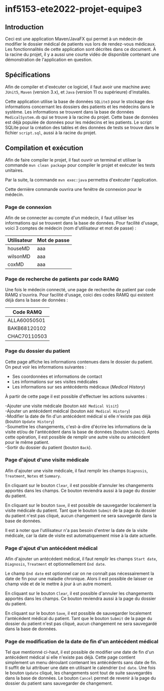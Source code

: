 # inf5153-ete2022-projet-equipe3  

## Introduction  

Ceci est une application Maven/JavaFX qui permet à un médecin de modifier le dossier médical de patients vus lors de rendez-vous médicaux. Les fonctionnalités de cette application sont décrites dans ce document. À la racine du projet, il y a aussi une courte vidéo de disponible contenant une démonstration de l'application en question.  

## Spécifications  

Afin de compiler et d'exécuter ce logiciel, il faut avoir une machine avec `JUnit5`, `Maven` (version 3.x), et `Java` (version 11 ou supérieure) d'installés. 

Cette application utilise la base de données `SQLite3` pour le stockage des informations concernant les dossiers des patients et les médecins dans le système. Les informations se trouvent dans la base de données `MedicalSystem.db` qui se trouve à la racine du projet. Cette base de données est déjà populée de données pour les médecins et les patients. Le script SQLite pour la création des tables et des données de tests se trouve dans le fichier `script.sql`, aussi à la racine du projet.    


## Compilation et exécution

Afin de faire compiler le projet, il faut ouvrir un terminal et utiliser la commande `mvn clean package` pour compiler le projet et exécuter les tests unitaires.  

Par la suite, la commande `mvn exec:java` permettra d'exécuter l'application.  

Cette dernière commande ouvrira une fenêtre de connexion pour le médecin. 

### Page de connexion

Afin de se connecter au compte d'un médecin, il faut utiliser les informations qui se trouvent dans la base de données. Pour facilité d'usage, voici 3 comptes de médecin (nom d'utilisateur et mot de passe) :  

| Utilisateur | Mot de passe |
| --- | --- |
| houseMD | aaa |
| wilsonMD | aaa |
| coxMD | aaa |

### Page de recherche de patients par code RAMQ

Une fois le médecin connecté, une page de recherche de patient par code RAMQ s'ouvrira. Pour facilité d'usage, coici des codes RAMQ qui existent déjà dans la base de données : 

| Code RAMQ | 
| --- |
| ALLA60050501 |
| BAKB68120102 |
| CHAC70110503 | 

### Page du dossier du patient

Cette page affiche les informations contenues dans le dossier du patient. 
On peut voir les informations suivantes :   

- Ses coordonnées et informations de contact
- Les informations sur ses visites médicales
- Les informations sur ses antécédents médicaux (*Medical History*)

À partir de cette page il est possible d'effectuer les actions suivantes :  

-Ajouter une visite médicale (bouton `Add Medical Visit`)  
-Ajouter un antécédent médical (bouton `Add Medical History`)  
-Modifier la date de fin d'un antécédent médical si elle n'existe pas déjà (bouton `Update History`)  
-Soumettre les changements, c'est-à-dire d'écrire les informations de la visite et/ou de l'antécédent dans la base de données (bouton `Submit`). Après cette opération, il est possible de remplir une autre visite ou antécédent pour le même patient.   
-Sortir du dossier du patient (bouton `Back`).

### Page d'ajout d'une visite médicale  

Afin d'ajouter une visite médicale, il faut remplir les champs `Diagnosis`, `Treatment`, `Notes` et `Summary`. 

En cliquant sur le bouton `Clear`, il est possible d'annuler les changements apportés dans les champs. Ce bouton reviendra aussi à la page du dossier du patient. 

En cliquant sur le bouton `Save`, il est possible de sauvegarder localement la visite médicale du patient. Tant que le bouton `Submit` de la page du dossier du patient n'est pas cliqué, aucun changement ne sera sauvegardé dans la base de données.  

Il est à noter que l'utilisateur n'a pas besoin d'entrer la date de la visite médicale, car la date de visite est automatiquement mise à la date actuelle.  

### Page d'ajout d'un antécédent médical  

Afin d'ajouter un antécédent médical, il faut remplir les champs `Start date`, `Diagnosis`, `Treatment` et optionnellement `End date`.  

Le champ `End date` est optionnel car on ne connaît pas nécessairement la date de fin pour une maladie chronique. Alors il est possible de laisser ce champ vide et de le mettre à jour à un autre moment. 

En cliquant sur le bouton `Clear`, il est possible d'annuler les changements apportés dans les champs. Ce bouton reviendra aussi à la page du dossier du patient.  

En cliquant sur le bouton `Save`, il est possible de sauvegarder localement l'antécédent médical du patient. Tant que le bouton `Submit` de la page du dossier du patient n'est pas cliqué, aucun changement ne sera sauvegardé dans la base de données.

### Page de modification de la date de fin d'un antécédent médical  

Tel que mentionné ci-haut, il est possible de modifier une date de fin d'un antécédent médical si elle n'existe pas déjà.  Cette page contient simplement un menu déroulant contenant les antécédents sans date de fin. Il suffit de lui attribuer une date en utilisant le calendrier `End date`. Une fois le bouton `Update` cliqué, les changements sont tout de suite sauvegardés dans la base de données. Le bouton `Cancel` permet de revenir à la page du dossier du patient sans sauvegarder de changement.   

